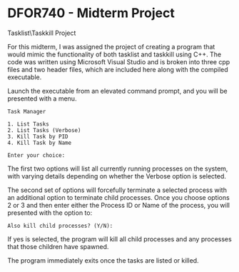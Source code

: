 # DFOR740 - Midterm Project

Tasklist\Taskkill Project

For this midterm, I was assigned the project of creating a program that would mimic the functionality of both tasklist and taskkill using C++. The code was written using Microsoft Visual Studio and is broken into three cpp files and two header files, which are included here along with the compiled executable.

Launch the executable from an elevated command prompt, and you will be presented with a menu.

    Task Manager

    1. List Tasks
    2. List Tasks (Verbose)
    3. Kill Task by PID
    4. Kill Task by Name

    Enter your choice:

The first two options will list all currently running processes on the system, with varying details depending on whether the Verbose option is selected.

The second set of options will forcefully terminate a selected process with an additional option to terminate child processes. Once you choose options 2 or 3 and then enter either the Process ID or Name of the process, you will presented with the option to:

    Also kill child processes? (Y/N):

If yes is selected, the program will kill all child processes and any processes that those children have spawned.

The program immediately exits once the tasks are listed or killed.

